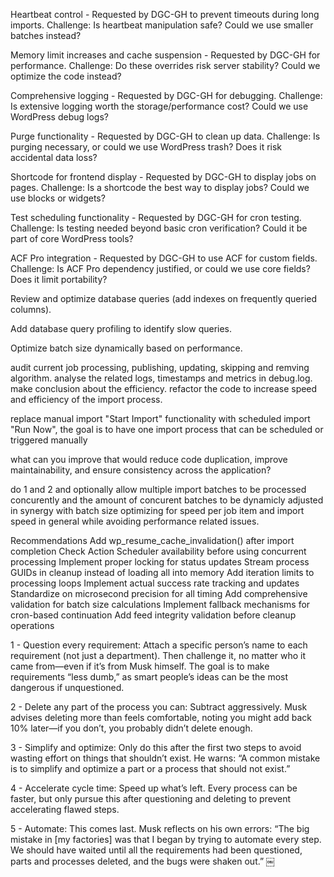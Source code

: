 Heartbeat control - Requested by DGC-GH to prevent timeouts during long imports.
Challenge: Is heartbeat manipulation safe? Could we use smaller batches instead?

Memory limit increases and cache suspension - Requested by DGC-GH for performance.
Challenge: Do these overrides risk server stability? Could we optimize the code instead?

Comprehensive logging - Requested by DGC-GH for debugging.
Challenge: Is extensive logging worth the storage/performance cost? Could we use WordPress debug logs?

Purge functionality - Requested by DGC-GH to clean up data.
Challenge: Is purging necessary, or could we use WordPress trash? Does it risk accidental data loss?

Shortcode for frontend display - Requested by DGC-GH to display jobs on pages.
Challenge: Is a shortcode the best way to display jobs? Could we use blocks or widgets?

Test scheduling functionality - Requested by DGC-GH for cron testing.
Challenge: Is testing needed beyond basic cron verification? Could it be part of core WordPress tools?

ACF Pro integration - Requested by DGC-GH to use ACF for custom fields.
Challenge: Is ACF Pro dependency justified, or could we use core fields? Does it limit portability?


Review and optimize database queries (add indexes on frequently queried columns).

Add database query profiling to identify slow queries.

Optimize batch size dynamically based on performance.



audit current job processing, publishing, updating, skipping and remving algorithm.
analyse the related logs, timestamps and metrics in debug.log.
make conclusion about the efficiency.
refactor the code to increase speed and efficiency of the import process.


replace manual import "Start Import" functionality with scheduled import "Run Now", the goal is to have one import process that can be scheduled or triggered manually

what can you improve that would reduce code duplication, improve maintainability, and ensure consistency across the application?


do 1 and 2 and optionally allow multiple import batches to be processed concurently and the amount of concurent batches to be dynamicly adjusted in synergy with batch size optimizing for speed per job item and import speed in general while avoiding performance related issues.




Recommendations
Add wp_resume_cache_invalidation() after import completion
Check Action Scheduler availability before using concurrent processing
Implement proper locking for status updates
Stream process GUIDs in cleanup instead of loading all into memory
Add iteration limits to processing loops
Implement actual success rate tracking and updates
Standardize on microsecond precision for all timing
Add comprehensive validation for batch size calculations
Implement fallback mechanisms for cron-based continuation
Add feed integrity validation before cleanup operations


1 - Question every requirement: Attach a specific person’s name to each requirement (not just a department). Then challenge it, no matter who it came from—even if it’s from Musk himself. The goal is to make requirements “less dumb,” as smart people’s ideas can be the most dangerous if unquestioned.

2 - Delete any part of the process you can: Subtract aggressively. Musk advises deleting more than feels comfortable, noting you might add back 10% later—if you don’t, you probably didn’t delete enough.

3 - Simplify and optimize: Only do this after the first two steps to avoid wasting effort on things that shouldn’t exist. He warns: “A common mistake is to simplify and optimize a part or a process that should not exist.”

4 - Accelerate cycle time: Speed up what’s left. Every process can be faster, but only pursue this after questioning and deleting to prevent accelerating flawed steps.

5 - Automate: This comes last. Musk reflects on his own errors: “The big mistake in [my factories] was that I began by trying to automate every step. We should have waited until all the requirements had been questioned, parts and processes deleted, and the bugs were shaken out.” ￼